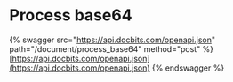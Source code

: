 # Process base64

{% swagger src="https://api.docbits.com/openapi.json" path="/document/process_base64" method="post" %}
[https://api.docbits.com/openapi.json](https://api.docbits.com/openapi.json)
{% endswagger %}
